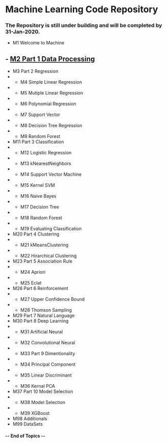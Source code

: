 # Machine Learning Code Repository

### The Repository is still under building and will be completed by 31-Jan-2020.

- M1 Welcome to Machine
## - [M2 Part 1 Data Processing](https://github.com/Zurezh/ML_Model/tree/master/M2%20Part%201%20Data%20Processing)
- M3 Part 2 Regression
- - M4 Simple Linear Regression
- - M5 Mutiple Linear Regression
- - M6 Polynomial Regression
- - M7 Support Vector
- - M8 Decision Tree Regression
- - M9 Random Forest
- M11 Part 3 Classification
- - M12 Logistic Regression
- - M13 kNearestNeighbors
- - M14 Support Vector Machine
- - M15 Kernel SVM
- - M16 Naive Bayes
- - M17 Decision Tree
- - M18 Random Forest
- - M19 Evaluating Classification
- M20 Part 4 Clustering
- - M21 kMeansClustering
- - M22 Hirarchical Clustering
- M23 Part 5 Association Rule
- - M24 Apriori
- - M25 Eclat
- M26 Part 6 Reinforcement
- - M27 Upper Confidence Bound
- - M28 Thomson Sampling
- M29 Part 7 Natural Language
- M30 Part 8 Deep Learning
- - M31 Artificial Neural
- - M32 Convolutional Neural
- - M33 Part 9 Dimentionality
- - M34 Principal Component
- - M35 Linear Discriminant
- - M36 Kernal PCA
- M37 Part 10 Model Selection
- - M38 Model Selection
- - M39 XGBoost
- M98 Additionals
- M99 DataSets

#### -- End of Topics --
